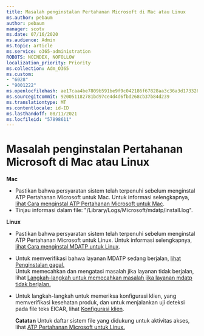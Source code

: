 ```yaml
---
title: Masalah penginstalan Pertahanan Microsoft di Mac atau Linux
ms.author: pebaum
author: pebaum
manager: scotv
ms.date: 07/16/2020
ms.audience: Admin
ms.topic: article
ms.service: o365-administration
ROBOTS: NOINDEX, NOFOLLOW
localization_priority: Priority
ms.collection: Adm_O365
ms.custom:
- "6028"
- "9001222"
ms.openlocfilehash: ae17caa4be7809b591be9f9c042186f67828aa3c36a3d17332806e4d92545dc6
ms.sourcegitcommit: 920051182781bd97ce4d4d6fbd268cb37b84d239
ms.translationtype: MT
ms.contentlocale: id-ID
ms.lasthandoff: 08/11/2021
ms.locfileid: "57898611"
---
```

# <a name="issues-installing-microsoft-defender-on-mac-or-linux"></a>Masalah penginstalan Pertahanan Microsoft di Mac atau Linux

**Mac**

- Pastikan bahwa persyaratan sistem telah terpenuhi sebelum menginstal ATP Pertahanan Microsoft untuk Mac. Untuk informasi selengkapnya, [lihat Cara menginstal ATP Pertahanan Microsoft untuk Mac](https://docs.microsoft.com/windows/security/threat-protection/microsoft-defender-atp/microsoft-defender-atp-mac#how-to-install-microsoft-defender-atp-for-mac).  
- Tinjau informasi dalam file: "/Library/Logs/Microsoft/mdatp/install.log".

**Linux**

- Pastikan bahwa persyaratan sistem telah terpenuhi sebelum menginstal ATP Pertahanan Microsoft untuk Linux. Untuk informasi selengkapnya, [lihat Cara menginstal MDATP untuk Linux](https://docs.microsoft.com/windows/security/threat-protection/microsoft-defender-atp/microsoft-defender-atp-linux#system-requirements). 
- Untuk memverifikasi bahwa layanan MDATP sedang berjalan, [lihat Penginstalan gagal.](https://docs.microsoft.com/windows/security/threat-protection/microsoft-defender-atp/linux-support-install#installation-failed)  
    Untuk memecahkan dan mengatasi masalah jika layanan tidak berjalan, lihat [Langkah-langkah untuk memecahkan masalah jika layanan mdatp tidak berjalan.](https://docs.microsoft.com/windows/security/threat-protection/microsoft-defender-atp/linux-support-install#steps-to-troubleshoot-if-mdatp-service-isnt-running)
- Untuk langkah-langkah untuk memeriksa konfigurasi klien, yang memverifikasi kesehatan produk, dan untuk menjalankan uji deteksi pada file teks EICAR, lihat [Konfigurasi klien](https://docs.microsoft.com/windows/security/threat-protection/microsoft-defender-atp/linux-install-manually#client-configuration).  

    **Catatan** Untuk daftar sistem file yang didukung untuk aktivitas akses, lihat [ATP Pertahanan Microsoft untuk Linux.](https://docs.microsoft.com/windows/security/threat-protection/microsoft-defender-atp/microsoft-defender-atp-linux#system-requirements)